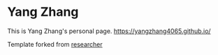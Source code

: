 # Yang Zhang

This is Yang Zhang's personal page. https://yangzhang4065.github.io/



Template forked from [researcher](https://github.com/bk2dcradle/researcher)
